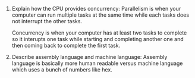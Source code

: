 <!-- Answers to the Short Answer Essay Questions go here -->

1. Explain how the CPU provides concurrency:
    Parallelism is when your computer can run multiple tasks at the same time while each tasks does not interrupt the other tasks.
    
    Concurrency is when your computer has at least two tasks to complete so it interupts one task while starting and completing another one and then coming back to complete the first task.

2. Describe assembly language and machine language:
    Assembly language is basically more human readable versus machine language which uses a bunch of numbers like hex.

